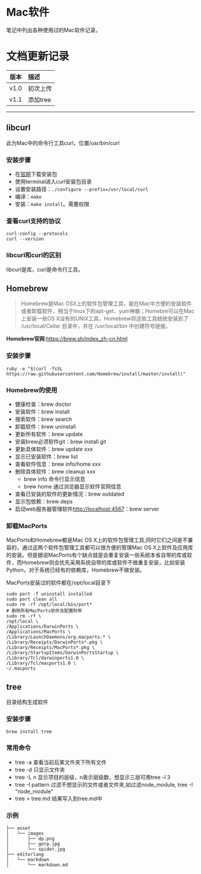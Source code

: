 # Mac软件
笔记中列出各种使用过的Mac软件记录。

# 文档更新记录
|版本  |描述    |
|:----:|:-------|
|v1.0  |初次上传|
|v1.1  |添加tree|

*****
## libcurl
此为Mac中的命令行工具curl，位置/usr/bin/curl

### 安装步骤
- 在[官网](https://curl.haxx.se/download.html "curl")下载安装包
- 使用terminal进入curl安装包目录
- 设置安装路径：`./configure --prefix=/usr/local/curl`
- 编译：`make`
- 安装：`make install`。需要权限
### 查看curl支持的协议
```
curl-config --protocols
curl --version
```
### libcurl和curl的区别
libcurl是库，curl是命令行工具。

## Homebrew
>Homebrew是Mac OSX上的软件包管理工具，能在Mac中方便的安装软件或者卸载软件，相当于linux下的apt-get、yum神器；Homebre可以在Mac上安装一些OS X没有的UNIX工具，Homebrew将这些工具统统安装到了 /usr/local/Cellar 目录中，并在 /usr/local/bin 中创建符号链接。

**Homebrew官网**:<https://brew.sh/index_zh-cn.html>

### 安装步骤
```
ruby -e "$(curl -fsSL https://raw.githubusercontent.com/Homebrew/install/master/install)"
```
### Homebrew的使用
- 健康检查：brew doctor
- 安装软件：brew install
- 搜索软件：brew search
- 卸载软件：brew uninstall
- 更新所有软件：brew update
- 安装brew必须软件git：brew install git
- 更新具体软件：brew update xxx
- 显示已安装软件：brew list
- 查看软件信息：brew info/home xxx
- 删除具体软件：brew cleanup xxx
  - brew info 命令行显示信息
  - brew home 通过浏览器显示软件官网信息
- 查看已安装的软件的更新情况：brew outdated
- 显示包依赖：brew deps
- 启动web服务器管理软件<http://localhost:4567>：brew server
### 卸载MacPorts
MacPorts和Homebrew都是Mac OS X上的软件包管理工具,同时它们之间是不兼容的，通过这两个软件包管理工具都可以很方便的管理Mac OS X上软件及应用库的安装。但是据说MacPorts有个缺点就是会重复安装一些系统本省自带的库或软件，而Homebrew则会优先采用系统自带的库或软件不做重复安装，比如安装Python，对于系统已经有的依赖库，Homebrew不做安装。

MacPorts安装过的软件都在/opt/local目录下

```
sudo port -f uninstall installed
sudo port clean all
sudo rm -rf /opt/local/bin/port*
# 删除所有MacPorts软件及配置附带
sudo rm -rf \
/opt/local \
/Applications/DarwinPorts \
/Applications/MacPorts \
/Library/LaunchDaemons/org.macports.* \
/Library/Receipts/DarwinPorts*.pkg \
/Library/Receipts/MacPorts*.pkg \
/Library/StartupItems/DarwinPortsStartup \
/Library/Tcl/darwinports1.0 \
/Library/Tcl/macports1.0 \
~/.macports
```
## tree
目录结构生成软件

### 安装步骤
```
brew install tree
```
### 常用命令
- tree -a 查看当前后某文件夹下所有文件
- tree -d 只显示文件夹
- tree -L n 显示项目的层级，n表示层级数，想显示三层可用tree -l 3
- tree -I pattern 过滤不想显示的文件或者文件夹,如过滤node_module, tree -I
  "node_module"
- tree > tree.md 结果写入到tree.md中
### 示例
```
├── asset
│   └── images
│       ├── dp.png
│       ├── gorp.jpg
│       └── spider.jpg
├── editorlang
│   └── markdown 
│       └── markdown.md
```
